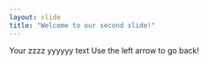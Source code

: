 ```yaml
---
layout: slide
title: "Welcome to our second slide!"
---
```

Your zzzz yyyyyy text
Use the left arrow to go back!
